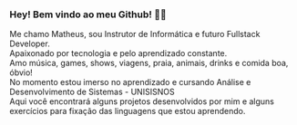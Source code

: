 ### Hey! Bem vindo ao meu Github! ✌🏽


Me chamo Matheus, sou Instrutor de Informática e futuro Fullstack Developer.
<br>Apaixonado por tecnologia e pelo aprendizado constante.
<br>Amo música, games, shows, viagens, praia, animais, drinks e comida boa, óbvio! 
<br>No momento estou imerso no aprendizado e cursando Análise e Desenvolvimento de Sistemas - UNISISNOS
<br>Aqui você encontrará alguns projetos desenvolvidos por mim e alguns exercícios para fixação das linguagens que estou aprendendo.

